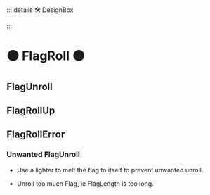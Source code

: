 ::: details 🛠 DesignBox



:::

# 🟠 <move>FlagRoll </move>🟠

## FlagUnroll

## FlagRollUp


## FlagRollError

### Unwanted FlagUnroll
- Use a lighter to melt the flag to itself to prevent unwanted unroll.

- Unroll too much Flag, ie FlagLength is too long.